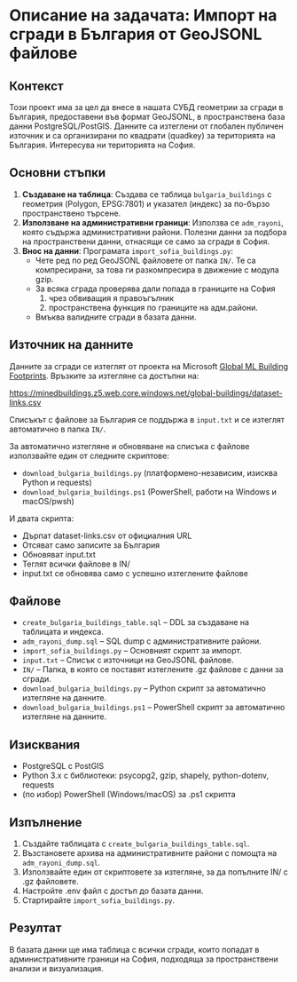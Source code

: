 # Описание на задачата: Импорт на сгради в България от GeoJSONL файлове

## Контекст
Този проект има за цел да внесе в нашата СУБД геометрии за сгради в България, предоставени във формат GeoJSONL, в пространствена база данни PostgreSQL/PostGIS. Данните са изтеглени от глобален публичен източник и са организирани по квадрати (quadkey) за територията на България. Интересува ни територията на София.

## Основни стъпки

1. **Създаване на таблица**: Създава се таблица `bulgaria_buildings` с геометрия (Polygon, EPSG:7801) и указател (индекс) за по-бързо пространствено търсене.
2. **Използване на административни граници**: Използва се `adm_rayoni`, която съдържа административни райони. Полезни данни за подбора на пространствени данни, отнасящи се само за сгради в София.
3. **Внос на данни**: Програмата `import_sofia_buildings.py`:
   - Чете ред по ред GeoJSONL файловете от папка `IN/`. Те са компресирани, за това ги разкомпресира в движение с модула gzip.
   - За всяка сграда проверява дали попада в границите на София 
        1) чрез обвиващия я правоъгълник 
        2) пространствена функция по границите на адм.райони.
   - Вмъква валидните сгради в базата данни.

## Източник на данните

Данните за сгради се изтеглят от проекта на Microsoft [Global ML Building Footprints](https://github.com/microsoft/GlobalMLBuildingFootprints). Връзките за изтегляне са достъпни на:

https://minedbuildings.z5.web.core.windows.net/global-buildings/dataset-links.csv

Списъкът с файлове за България се поддържа в `input.txt` и се изтеглят автоматично в папка `IN/`.

За автоматично изтегляне и обновяване на списъка с файлове използвайте един от следните скриптове:
- `download_bulgaria_buildings.py` (платформено-независим, изисква Python и requests)
- `download_bulgaria_buildings.ps1` (PowerShell, работи на Windows и macOS/pwsh)

И двата скрипта:
- Дърпат dataset-links.csv от официалния URL
- Отсяват само записите за България
- Обновяват input.txt
- Теглят всички файлове в IN/
- input.txt се обновява само с успешно изтеглените файлове

## Файлове
- `create_bulgaria_buildings_table.sql` – DDL за създаване на таблицата и индекса.
- `adm_rayoni_dump.sql` – SQL dump с административните райони.
- `import_sofia_buildings.py` – Основният скрипт за импорт.
- `input.txt` – Списък с източници на GeoJSONL файлове.
- `IN/` – Папка, в която се поставят изтеглените .gz файлове с данни за сгради.
- `download_bulgaria_buildings.py` – Python скрипт за автоматично изтегляне на данните.
- `download_bulgaria_buildings.ps1` – PowerShell скрипт за автоматично изтегляне на данните.

## Изисквания
- PostgreSQL с PostGIS
- Python 3.x с библиотеки: psycopg2, gzip, shapely, python-dotenv, requests
- (по избор) PowerShell (Windows/macOS) за .ps1 скрипта

## Изпълнение
1. Създайте таблицата с `create_bulgaria_buildings_table.sql`.
2. Възстановете архива на административните райони с помощта на `adm_rayoni_dump.sql`.
3. Използвайте един от скриптовете за изтегляне, за да попълните IN/ с .gz файловете.
4. Настройте .env файл с достъп до базата данни.
5. Стартирайте `import_sofia_buildings.py`.

## Резултат

В базата данни ще има таблица с всички сгради, които попадат в административните граници на София, подходяща за пространствени анализи и визуализация.
